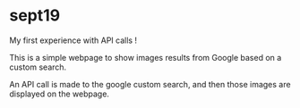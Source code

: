 # sept19
My first experience with API calls ! 

This is a simple webpage to show images results from Google based on a custom search. 

An API call is made to the google custom search, and then those images are displayed on the webpage. 
